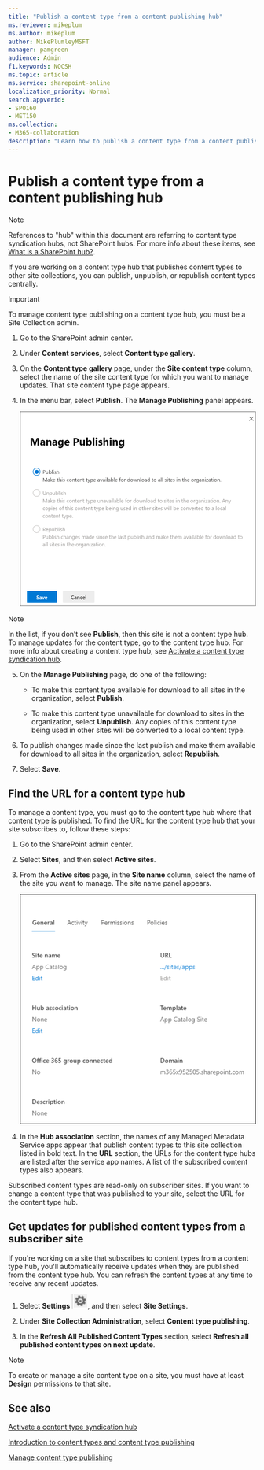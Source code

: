 ```yaml
---
title: "Publish a content type from a content publishing hub"
ms.reviewer: mikeplum
ms.author: mikeplum
author: MikePlumleyMSFT
manager: pamgreen
audience: Admin
f1.keywords: NOCSH
ms.topic: article
ms.service: sharepoint-online
localization_priority: Normal
search.appverid:
- SPO160
- MET150
ms.collection:  
- M365-collaboration
description: "Learn how to publish a content type from a content publishing hub in the SharePoint admin center for Enterprise Content Types."
---
```


# Publish a content type from a content publishing hub

> [!NOTE]
> References to "hub" within this document are referring to content type syndication hubs, not SharePoint hubs. For more info about these items, see [What is a SharePoint hub?](https://support.microsoft.com/office/what-is-a-sharepoint-hub-site-fe26ae84-14b7-45b6-a6d1-948b3966427f).

If you are working on a content type hub that publishes content types to other site collections, you can publish, unpublish, or republish content types centrally.

> [!IMPORTANT]
> To manage content type publishing on a content type hub, you must be a Site Collection admin.

1. Go to the SharePoint admin center.

2. Under **Content services**, select **Content type gallery**.

3. On the **Content type gallery** page, under the **Site content type** column, select the name of the site content type for which you want to manage updates. That site content type page appears.

4. In the menu bar, select **Publish**. The **Manage Publishing** panel appears.

    ![Manage publishing](media/manage-publishing.png)

> [!NOTE]
> In the list, if you don’t see **Publish**, then this site is not a content type hub. To manage updates for the content type, go to the content type hub. For more info about creating a content type hub, see [Activate a content type syndication hub](https://support.microsoft.com/office/activate-a-content-type-syndication-hub-in-sharepoint-server-versions-1d12ee7f-77e0-4b50-bf93-7628b8478bf6).

5. On the **Manage Publishing** page, do one of the following:

    - To make this content type available for download to all sites in the organization, select **Publish**.

    - To make this content type unavailable for download to sites in the organization, select **Unpublish**. Any copies of this content type being used in other sites will be converted to a local content type.

6. To publish changes made since the last publish and make them available for download to all sites in the organization, select **Republish**.

7. Select **Save**.

## Find the URL for a content type hub

To manage a content type, you must go to the content type hub where that content type is published. To find the URL for the content type hub that your site subscribes to, follow these steps:

1. Go to the SharePoint admin center.

2. Select **Sites**, and then select **Active sites**.

3. From the **Active sites** page, in the **Site name** column, select the name of the site you want to manage. The site name panel appears.

    ![Site manage](media/site-manage.png)

4. In the **Hub association** section, the names of any Managed Metadata Service apps appear that publish content types to this site collection listed in bold text. In the **URL** section, the URLs for the content type hubs are listed after the service app names. A list of the subscribed content types also appears.

Subscribed content types are read-only on subscriber sites. If you want to change a content type that was published to your site, select the URL for the content type hub.

## Get updates for published content types from a subscriber site

If you're working on a site that subscribes to content types from a content type hub, you'll automatically receive updates when they are published from the content type hub. You can refresh the content types at any time to receive any recent updates.

1. Select **Settings** ![Settings icon](media/settings-icon.png), and then select **Site Settings**.

2. Under **Site Collection Administration**, select **Content type publishing**.

3. In the **Refresh All Published Content Types** section, select **Refresh all published content types on next update**.

> [!NOTE]
> To create or manage a site content type on a site, you must have at least **Design** permissions to that site.

## See also

[Activate a content type syndication hub](https://support.microsoft.com/office/activate-a-content-type-syndication-hub-in-sharepoint-server-versions-1d12ee7f-77e0-4b50-bf93-7628b8478bf6)

[Introduction to content types and content type publishing](https://support.microsoft.com/office/introduction-to-content-types-and-content-type-publishing-e1277a2e-a1e8-4473-9126-91a0647766e5?redirectSourcePath=%252fen-us%252foffice%252fintroduction-to-content-types-and-content-type-publishing-a5026d23-8df8-42f6-b0d6-1920880c0d03&ui=en-US&rs=en-US&ad=US)

[Manage content type publishing](https://support.microsoft.com/office/manage-content-type-publishing-06f39ac0-5576-4b68-abbc-82b68334889b?ui=en-US&rs=en-US&ad=US)